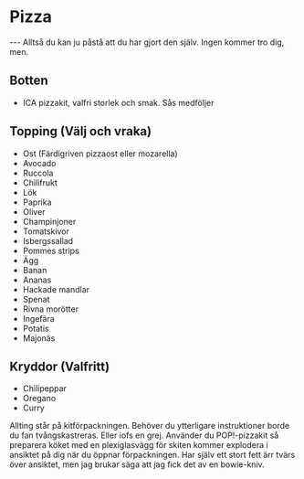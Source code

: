 # Pizza
--- Alltså du kan ju påstå att du har gjort den själv. Ingen kommer tro dig, men.

## Botten
* ICA pizzakit, valfri storlek och smak. Sås medföljer

## Topping (Välj och vraka)
* Ost (Färdigriven pizzaost eller mozarella)
* Avocado
* Ruccola
* Chilifrukt
* Lök
* Paprika
* Oliver
* Champinjoner
* Tomatskivor
* Isbergssallad
* Pommes strips
* Ägg
* Banan
* Ananas
* Hackade mandlar
* Spenat
* Rivna morötter
* Ingefära
* Potatis
* Majonäs

## Kryddor (Valfritt)
* Chilipeppar
* Oregano
* Curry

Allting står på kitförpackningen. Behöver du ytterligare instruktioner borde du fan tvångskastreras.
Eller iofs en grej. Använder du POP!-pizzakit så preparera köket med en plexiglasvägg för skiten kommer explodera i ansiktet på dig när du öppnar förpackningen. Har själv ett stort fett ärr tvärs över ansiktet, men jag brukar säga att jag fick det av en bowie-kniv.
